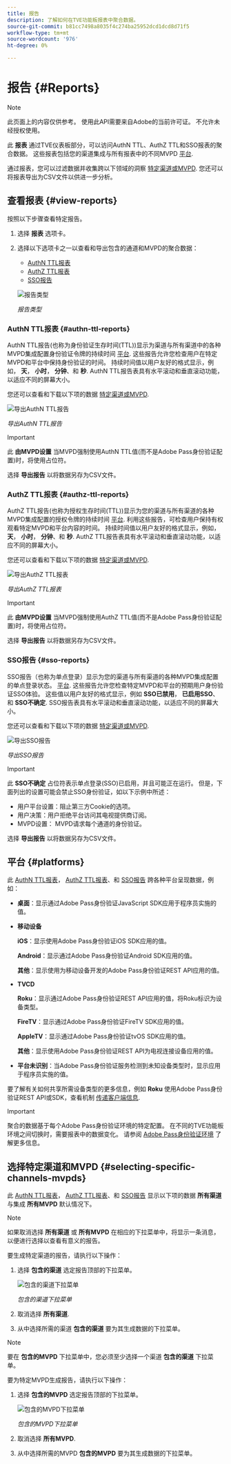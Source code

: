 ```yaml
---
title: 报告
description: 了解如何在TVE功能板报表中聚合数据。
source-git-commit: b81cc7498a8035f4c274ba25952dcd1dcd8d71f5
workflow-type: tm+mt
source-wordcount: '976'
ht-degree: 0%

---
```


# 报告 {#Reports}

>[!NOTE]
>
>此页面上的内容仅供参考。 使用此API需要来自Adobe的当前许可证。 不允许未经授权使用。

此 **报表** 通过TVE仪表板部分，可以访问AuthN TTL、AuthZ TTL和SSO报表的聚合数据。 这些报表包括您的渠道集成与所有报表中的不同MVPD [平台](#platforms).

通过报表，您可以过滤数据并收集跨以下领域的洞察 [特定渠道或MVPD](#selecting-specific-channels-mvpds). 您还可以将报表导出为CSV文件以供进一步分析。

## 查看报表 {#view-reports}

按照以下步骤查看特定报告。

1. 选择 **报表** 选项卡。
1. 选择以下选项卡之一以查看和导出包含的通道和MVPD的聚合数据：
   * [AuthN TTL报表](#authn-ttl-reports)
   * [AuthZ TTL报表](#authz-ttl-reports)
   * [SSO报告](#sso-reports)

   ![报告类型](assets/type-of-reports.png)

   *报告类型*

### AuthN TTL报表 {#authn-ttl-reports}

AuthN TTL报告(也称为身份验证生存时间(TTL))显示为渠道与所有渠道中的各种MVPD集成配置身份验证令牌的持续时间 [平台](#platforms). 这些报告允许您检查用户在特定MVPD和平台中保持身份验证的时间。 持续时间值以用户友好的格式显示，例如， **天**， **小时**， **分钟**、和 **秒**. AuthN TTL报告表具有水平滚动和垂直滚动功能，以适应不同的屏幕大小。

您还可以查看和下载以下项的数据 [特定渠道或MVPD](#selecting-specific-channels-mvpds).

![导出AuthN TTL报告](assets/authn-ttl-reports.png)

*导出AuthN TTL报告*

>[!IMPORTANT]
>
> 此 **由MVPD设置** 当MVPD强制使用AuthN TTL值(而不是Adobe Pass身份验证配置)时，将使用占位符。

选择 **导出报告** 以将数据另存为CSV文件。

### AuthZ TTL报表 {#authz-ttl-reports}

AuthZ TTL报告(也称为授权生存时间(TTL))显示为您的渠道与所有渠道的各种MVPD集成配置的授权令牌的持续时间 [平台](#platforms). 利用这些报告，可检查用户保持有权观看特定MVPD和平台内容的时间。 持续时间值以用户友好的格式显示，例如， **天**， **小时**， **分钟**、和 **秒**. AuthZ TTL报告表具有水平滚动和垂直滚动功能，以适应不同的屏幕大小。

您还可以查看和下载以下项的数据 [特定渠道或MVPD](#selecting-specific-channels-mvpds).

![导出AuthZ TTL报表](assets/authz-ttl-reports.png)

*导出AuthZ TTL报表*

>[!IMPORTANT]
>
> 此 **由MVPD设置** 当MVPD强制使用AuthZ TTL值(而不是Adobe Pass身份验证配置)时，将使用占位符。

选择 **导出报告** 以将数据另存为CSV文件。

### SSO报告 {#sso-reports}

SSO报告（也称为单点登录）显示为您的渠道与所有渠道的各种MVPD集成配置的单点登录状态。 [平台](#platforms). 这些报告允许您检查特定MVPD和平台的预期用户身份验证SSO体验。 这些值以用户友好的格式显示，例如 **SSO已禁用**， **已启用SSO**、和 **SSO不确定**. SSO报告表具有水平滚动和垂直滚动功能，以适应不同的屏幕大小。

您还可以查看和下载以下项的数据 [特定渠道或MVPD](#selecting-specific-channels-mvpds).

![导出SSO报告](assets/sso-reports.png)

*导出SSO报告*

>[!IMPORTANT]
>
> 此 **SSO不确定** 占位符表示单点登录(SSO)已启用，并且可能正在运行。 但是，下面列出的设置可能会禁止SSO身份验证，如以下示例中所述：
>
> * 用户平台设置：阻止第三方Cookie的选项。
> * 用户决策：用户拒绝平台访问其电视提供商订阅。
> * MVPD设置： MVPD请求每个通道的身份验证。

选择 **导出报告** 以将数据另存为CSV文件。

## 平台 {#platforms}

此 [AuthN TTL报表](#authn-ttl-reports)， [AuthZ TTL报表](#authz-ttl-reports)、和 [SSO报告](#sso-reports) 跨各种平台呈现数据，例如：

* **桌面**：显示通过Adobe Pass身份验证JavaScript SDK应用于程序员实施的值。

* **移动设备**

  **iOS**：显示使用Adobe Pass身份验证iOS SDK应用的值。

  **Android**：显示通过Adobe Pass身份验证Android SDK应用的值。

  **其他**：显示使用为移动设备开发的Adobe Pass身份验证REST API应用的值。

* **TVCD**

  **Roku**：显示通过Adobe Pass身份验证REST API应用的值，将Roku标识为设备类型。

  **FireTV**：显示通过Adobe Pass身份验证FireTV SDK应用的值。

  **AppleTV**：显示通过Adobe Pass身份验证tvOS SDK应用的值。

  **其他**：显示使用Adobe Pass身份验证REST API为电视连接设备应用的值。

* **平台未识别**：当Adobe Pass身份验证服务检测到未知设备类型时，显示应用于程序员实施的值。

要了解有关如何共享所需设备类型的更多信息，例如 **Roku** 使用Adobe Pass身份验证REST API或SDK，查看机制 [传递客户端信息](/help/authentication/passing-client-information-device-connection-and-application.md).

>[!IMPORTANT]
>
> 聚合的数据基于每个Adobe Pass身份验证环境的特定配置。 在不同的TVE功能板环境之间切换时，需要报表中的数据变化。 请参阅 [Adobe Pass身份验证环境](/help/authentication/tve-dashboard-environments.md) 了解更多信息。

## 选择特定渠道和MVPD {#selecting-specific-channels-mvpds}

此 [AuthN TTL报表](#authn-ttl-reports)， [AuthZ TTL报表](#authz-ttl-reports)、和 [SSO报告](#sso-reports) 显示以下项的数据 **所有渠道** 与集成 **所有MVPD** 默认情况下。

>[!NOTE]
>
> 如果取消选择 **所有渠道** 或 **所有MVPD** 在相应的下拉菜单中，将显示一条消息，以便进行选择以查看有意义的报告。

要生成特定渠道的报告，请执行以下操作：

1. 选择 **包含的渠道** 选定报告顶部的下拉菜单。

   ![包含的渠道下拉菜单](assets/include-channels.png)

   *包含的渠道下拉菜单*

1. 取消选择 **所有渠道**.
1. 从中选择所需的渠道 **包含的渠道** 要为其生成数据的下拉菜单。

>[!NOTE]
>
> 要在 **包含的MVPD** 下拉菜单中，您必须至少选择一个渠道 **包含的渠道** 下拉菜单。

要为特定MVPD生成报告，请执行以下操作：

1. 选择 **包含的MVPD** 选定报告顶部的下拉菜单。

   ![包含的MVPD下拉菜单](assets/include-mvpds.png)

   *包含的MVPD下拉菜单*

1. 取消选择 **所有MVPD**.
1. 从中选择所需的MVPD **包含的MVPD** 要为其生成数据的下拉菜单。
